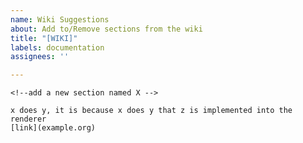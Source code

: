 ```yaml
---
name: Wiki Suggestions
about: Add to/Remove sections from the wiki
title: "[WIKI]"
labels: documentation
assignees: ''

---
```


<!--put your MD for a wiki page here, use the following template -->

```MD
<!--add a new section named X -->

x does y, it is because x does y that z is implemented into the renderer
[link](example.org)
```

